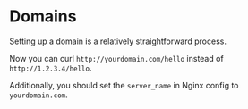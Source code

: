 # Domains

Setting up a domain is a relatively straightforward process.

Now you can curl `http://yourdomain.com/hello` instead of `http://1.2.3.4/hello`.

Additionally, you should set the `server_name` in Nginx config to `yourdomain.com`.
